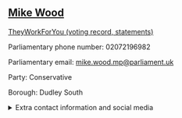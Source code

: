 ## <a href="https://members.parliament.uk/member/4384/contact">Mike Wood</a>

<a href="https://www.theyworkforyou.com/mp/25362/mike_wood/dudley_south">TheyWorkForYou (voting record, statements)</a> 

Parliamentary phone number: 02072196982 

Parliamentary email: mike.wood.mp@parliament.uk 

Party: Conservative 

Borough: Dudley South 

<details><summary>Extra contact information and social media</summary> 
<li>Website: http://www.mikewood.mp/</li>
<li>Twitter: https://twitter.com/mikejwood</li>
<li>Constituency office phone number: 01384913123</li>
<li>Constituency office email:</li>
<li>Facebook: https://www.facebook.com/mike4dudleysouth</li>
<li>Instagram:</li>
<li>Youtube:</li>
<li>Linkedin:</li>
<li>Government department phone number:</li>
<li>Government department email:</li>
<li>Threads:</li>
<li>Party office phone number:</li>
<li>Party office email:</li>
<li>Tiktok:</li>
</details>